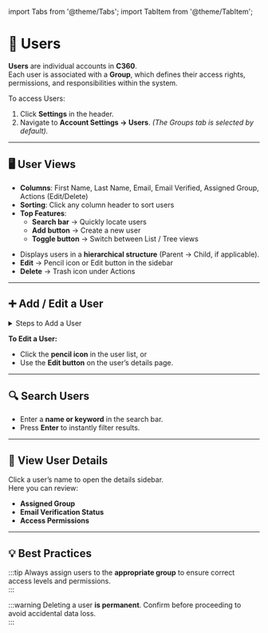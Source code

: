 import Tabs from '@theme/Tabs';
import TabItem from '@theme/TabItem';

# 👤 Users

**Users** are individual accounts in **C360**.  
Each user is associated with a **Group**, which defines their access rights, permissions, and responsibilities within the system.

To access Users:

1. Click **Settings** in the header.
2. Navigate to **Account Settings → Users**.
   _(The Groups tab is selected by default)._

---

## 🖥️ User Views

<Tabs defaultValue="list">

<TabItem value="list" label="📋 List View">

- **Columns**: First Name, Last Name, Email, Email Verified, Assigned Group, Actions (Edit/Delete)
- **Sorting**: Click any column header to sort users
- **Top Features**:
  - **Search bar** → Quickly locate users
  - **Add button** → Create a new user
  - **Toggle button** → Switch between List / Tree views

</TabItem>

<TabItem value="tree" label="🌳 Tree View">

- Displays users in a **hierarchical structure** (Parent → Child, if applicable).
- **Edit** → Pencil icon or Edit button in the sidebar
- **Delete** → Trash icon under Actions

</TabItem>
</Tabs>

---

## ➕ Add / Edit a User

<details>
<summary>Steps to Add a User</summary>

1. Click **Add User**
2. Enter the following details:
   - **First Name**
   - **Last Name**
   - **Phone**
   - **Email**
   - **Group Assignment**
3. Click **Save** to complete user creation.

</details>

**To Edit a User:**

- Click the **pencil icon** in the user list, or
- Use the **Edit button** on the user’s details page.

---

## 🔍 Search Users

- Enter a **name or keyword** in the search bar.
- Press **Enter** to instantly filter results.

---

## 📄 View User Details

Click a user’s name to open the details sidebar.  
Here you can review:

- **Assigned Group**
- **Email Verification Status**
- **Access Permissions**

---

## 💡 Best Practices

:::tip
Always assign users to the **appropriate group** to ensure correct access levels and permissions.  
:::

:::warning
Deleting a user **is permanent**. Confirm before proceeding to avoid accidental data loss.  
:::
